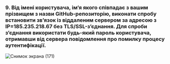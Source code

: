 ### 9. Від імені користувача, ім’я якого співпадає з вашим прізвищем з назви GitHub-репозиторію, виконати спробу встановити зв’язок із віддаленим сервером за адресою з IP=185.235.218.67 без TLS/SSL-з’єднання. Для спроби з’єднання використати будь-який пароль користувача, отримавши від сервера повідомлення про помилку процесу аутентифікації.

![Снимок экрана (171)](https://github.com/oleksandrblazhko/ai-191-buriak/assets/145441728/55b2b90f-5294-47ae-b789-0494d92cdae8)


